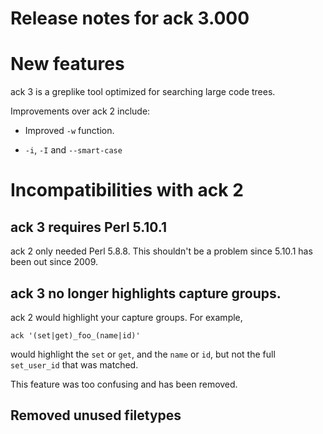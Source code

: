 # Release notes for ack 3.000

# New features

ack 3 is a greplike tool optimized for searching large code trees.

Improvements over ack 2 include:

* Improved `-w` function.

* `-i`, `-I` and `--smart-case`


# Incompatibilities with ack 2

## ack 3 requires Perl 5.10.1

ack 2 only needed Perl 5.8.8.  This shouldn't be a problem since 5.10.1
has been out since 2009.

## ack 3 no longer highlights capture groups.

ack 2 would highlight your capture groups.  For example,

    ack '(set|get)_foo_(name|id)'

would highlight the `set` or `get`, and the `name` or `id`, but not the
full `set_user_id` that was matched.

This feature was too confusing and has been removed.

## Removed unused filetypes
